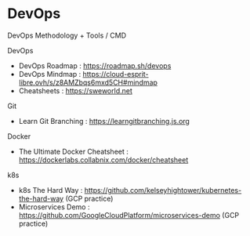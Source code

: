 # DevOps
DevOps Methodology + Tools / CMD

DevOps
 - DevOps Roadmap : https://roadmap.sh/devops
 - DevOps Mindmap : https://cloud-esprit-libre.ovh/s/z8AMZbqs6mxd5CH#mindmap
 - Cheatsheets : https://sweworld.net

Git
 - Learn Git Branching : https://learngitbranching.js.org
 
Docker
 - The Ultimate Docker Cheatsheet : https://dockerlabs.collabnix.com/docker/cheatsheet
 
k8s
 - k8s The Hard Way : https://github.com/kelseyhightower/kubernetes-the-hard-way (GCP practice)
 - Microservices Demo : https://github.com/GoogleCloudPlatform/microservices-demo (GCP practice)

